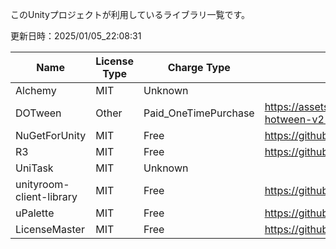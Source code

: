 このUnityプロジェクトが利用しているライブラリ一覧です。


更新日時：2025/01/05_22:08:31

| Name  | License Type | Charge Type | URL1 | URL2 | Memo1 | Use Lib | Add Date |
| -------------  | ------------- | ------------- | ------------- | ------------- | ------------- | ------------- | ------------- |
| Alchemy | MIT | Unknown |  |  |  |  | 2025/01/05_22:00:22 |
| DOTween | Other | Paid_OneTimePurchase | https://assetstore.unity.com/packages/tools/animation/dotween-hotween-v2-27676 |  |  |  | 2024/12/06_10:12:08 |
| NuGetForUnity | MIT | Free | https://github.com/GlitchEnzo/NuGetForUnity |  |  |  | 2024/12/06_10:13:18 |
| R3 | MIT | Free | https://github.com/Cysharp/R3 |  |  |  | 2024/12/06_10:05:44 |
| UniTask | MIT | Unknown |  |  |  |  | 2025/01/05_22:01:14 |
| unityroom-client-library | MIT | Free | https://github.com/naichilab/unityroom-client-library |  |  |  | 2024/12/06_10:05:44 |
| uPalette | MIT | Free | https://github.com/Haruma-K/uPalette |  |  |  | 2024/12/06_11:53:34 |
| LicenseMaster | MIT | Free | https://github.com/syskentokyo/unitylicensemaster |  |  |  | 2023/04/14_01:32:26 |

